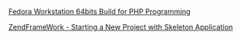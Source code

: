 [Fedora Workstation 64bits Build for PHP Programming](Fedora-Workstation-64bits-Build-for-PHP-Programming.md) 

[ZendFrameWork - Starting a New Project with Skeleton Application](ZendFramework-Start-New-Project.md) 